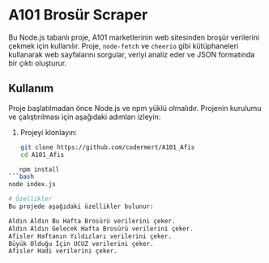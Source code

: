 # A101 Brosür Scraper

Bu Node.js tabanlı proje, A101 marketlerinin web sitesinden broşür verilerini çekmek için kullanılır. Proje, `node-fetch` ve `cheerio` gibi kütüphaneleri kullanarak web sayfalarını sorgular, veriyi analiz eder ve JSON formatında bir çıktı oluşturur.

## Kullanım

Proje başlatılmadan önce Node.js ve npm yüklü olmalıdır. Projenin kurulumu ve çalıştırılması için aşağıdaki adımları izleyin:

1. Projeyi klonlayın:

   ```bash
   git clone https://github.com/codermert/A101_Afis
   cd A101_Afis

```bash
   npm install
```bash
node index.js

# Özellikler
Bu projede aşağıdaki özellikler bulunur:

Aldın Aldın Bu Hafta Brosürü verilerini çeker.
Aldın Aldın Gelecek Hafta Brosürü verilerini çeker.
Afisler Haftanın Yıldızları verilerini çeker.
Büyük Olduğu İçin UCUZ verilerini çeker.
Afisler Hadi verilerini çeker.

